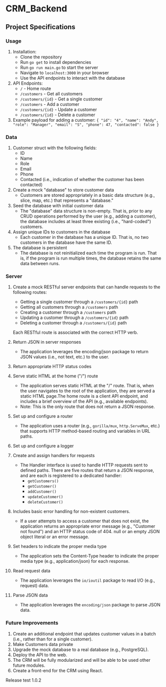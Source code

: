 # CRM_Backend
## Project Specifications

### Usage
1. Installation:
    - Clone the repository
    - Run `go get` to install dependencies
    - Run `go run main.go` to start the server
    - Navigate to `localhost:3000` in your browser
    - Use the API endpoints to interact with the database
2. API Endpoints:
    - `/` - Home route
    - `/customers` - Get all customers
    - `/customers/{id}` - Get a single customer
    - `/customers` - Add a customer
    - `/customers/{id}` - Update a customer
    - `/customers/{id}` - Delete a customer
3. Example payload for adding a customer:
   `{
   "id": "4",
   "name": "Andy",
   "role": "Manager",
   "email": "S",
   "phone": 47,
   "contacted": false
   }`

### Data
1. Customer struct with the following fields:
    - ID
    - Name
    - Role
    - Email
    - Phone
    - Contacted (i.e., indication of whether the customer has been contacted)
2. Create a mock "database" to store customer data
    - Customers are stored appropriately in a basic data structure (e.g., slice, map, etc.) that represents a "database."
3. Seed the database with initial customer data
   - The "database" data structure is non-empty. That is, prior to any CRUD operations performed by the user (e.g., adding a customer), the database includes at least three existing (i.e., "hard-coded") customers.
4. Assign unique IDs to customers in the database
   - Each customer in the database has a unique ID. That is, no two customers in the database have the same ID.
5. The database is persistent
    - The database is not reinitialized each time the program is run. That is, if the program is run multiple times, the database retains the same data between runs.

### Server
1. Create a mock RESTful server endpoints that can handle requests to the following routes:
   - Getting a single customer through a `/customers/{id}` path
   - Getting all customers through a `/customers` path
   - Creating a customer through a `/customers` path
   - Updating a customer through a `/customers/{id}` path
   - Deleting a customer through a `/customers/{id}` path
   
   Each RESTful route is associated with the correct HTTP verb.
2. Return JSON in server responses
   - The application leverages the encoding/json package to return JSON values (i.e., not text, etc.) to the user.
3. Return appropriate HTTP status codes
4. Serve static HTML at the home ("/") route
    - The application serves static HTML at the "/" route. That is, when the user navigates to the root of the application, they are served a static HTML page.The home route is a client API endpoint, and includes a brief overview of the API (e.g., available endpoints). 
    - Note: This is the only route that does not return a JSON response.
5. Set up and configure a router
    - The application uses a router (e.g., `gorilla/mux`, `http.ServeMux`, etc.) that supports HTTP method-based routing and variables in URL paths.
6. Set up and configure a logger
7. Create and assign handlers for requests
   - The Handler interface is used to handle HTTP requests sent to defined paths. There are five routes that return a JSON response, and are each is registered to a dedicated handler:
      - `getCustomers()`
      - `getCustomer()`
      - `addCustomer()`
      - `updateCustomer()`
      - `deleteCustomer()`
8. Includes basic error handling for non-existent customers.
   - If a user attempts to access a customer that does not exist, the application returns an appropriate error message (e.g., "Customer not found") and an HTTP status code of 404. null or an empty JSON object literal or an error message. 
9. Set headers to indicate the proper media type
    - The application sets the Content-Type header to indicate the proper media type (e.g., application/json) for each response.
10. Read request data
    - The application leverages the `io/ioutil` package to read I/O (e.g., request) data.
11. Parse JSON data
    - The application leverages the `encoding/json` package to parse JSON data.

### Future Improvements
1. Create an additional endpoint that updates customer values in a batch (i.e., rather than for a single customer).
2. Make Customers data private
3. Upgrade the mock database to a real database (e.g., PostgreSQL).
4. Deploy the API to the web.
5. The CRM will be fully modularized and will be able to be used other future modules.
6. Create a front-end for the CRM using React.

Release test 1.0.2




